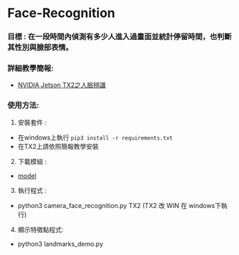 # Face-Recognition

### 目標 : 在一段時間內偵測有多少人進入過畫面並統計停留時間，也判斷其性別與臉部表情。

### 詳細教學簡報:
* [NVIDIA Jetson TX2之人臉辨識](https://drive.google.com/open?id=1rNVhzhzan2oB_g_e7ap3UiJ1vEmKkWl_)

### 使用方法:
1. 安裝套件 : 
* 在windows上執行 `pip3 install -r requirements.txt` 
* 在TX2上請依照簡報教學安裝
2. 下載模組 :
* [model](https://drive.google.com/file/d/1G8vmmQxbwtGRhnIPTkmHDpitthfDuLoQ/view)
3. 執行程式 : 
* python3 camera_face_recognition.py TX2 (TX2 改 WIN 在 windows下執行)
4. 顯示特徵點程式:
* python3 landmarks_demo.py
